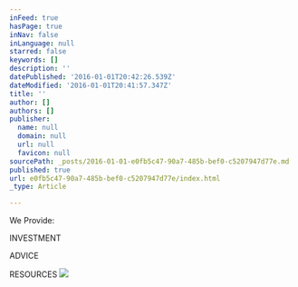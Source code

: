 ```yaml
---
inFeed: true
hasPage: true
inNav: false
inLanguage: null
starred: false
keywords: []
description: ''
datePublished: '2016-01-01T20:42:26.539Z'
dateModified: '2016-01-01T20:41:57.347Z'
title: ''
author: []
authors: []
publisher:
  name: null
  domain: null
  url: null
  favicon: null
sourcePath: _posts/2016-01-01-e0fb5c47-90a7-485b-bef0-c5207947d77e.md
published: true
url: e0fb5c47-90a7-485b-bef0-c5207947d77e/index.html
_type: Article

---
```

We Provide:

INVESTMENT

ADVICE

RESOURCES
![](https://the-grid-user-content.s3-us-west-2.amazonaws.com/b34b9b71-89e4-4bc2-b0c0-e2438905c00a.JPG)